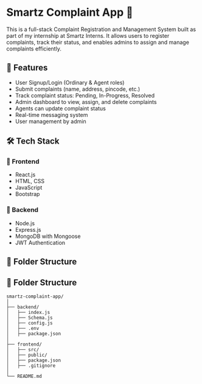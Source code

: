 # Smartz Complaint App 🚀

This is a full-stack Complaint Registration and Management System built as part of my internship at Smartz Interns. It allows users to register complaints, track their status, and enables admins to assign and manage complaints efficiently.

## 🌟 Features
- User Signup/Login (Ordinary & Agent roles)
- Submit complaints (name, address, pincode, etc.)
- Track complaint status: Pending, In-Progress, Resolved
- Admin dashboard to view, assign, and delete complaints
- Agents can update complaint status
- Real-time messaging system
- User management by admin

## 🛠️ Tech Stack

### 🧩 Frontend
- React.js
- HTML, CSS
- JavaScript
- Bootstrap

### 🧩 Backend
- Node.js
- Express.js
- MongoDB with Mongoose
- JWT Authentication

## 📁 Folder Structure
## 📁 Folder Structure
```
smartz-complaint-app/
│
├── backend/
│   ├── index.js
│   ├── Schema.js
│   ├── config.js
│   ├── .env
│   ├── package.json
│
├── frontend/
│   ├── src/
│   ├── public/
│   ├── package.json
│   ├── .gitignore
│
└── README.md
```

